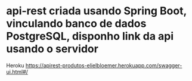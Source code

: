 # api-rest criada usando Spring Boot, vinculando banco de dados PostgreSQL, disponho link da api usando o servidor 
Heroku  https://apirest-produtos-elielbloemer.herokuapp.com/swagger-ui.html#/
